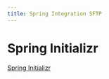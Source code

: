 ```yaml
---
title: Spring Integration SFTP
---
```


# Spring Initializr

[Spring Initializr](https://start.spring.io/#!type=maven-project&language=java&platformVersion=3.4.4&packaging=jar&jvmVersion=24&groupId=dev.mikoto2000.study.spring.integration&artifactId=sftp&name=sftp&description=Spring%20Integration%20SFTP%20Demo%20project%20for%20Spring%20Boot&packageName=dev.mikoto2000.study.spring.integration.sftp&dependencies=devtools,lombok,integration)


